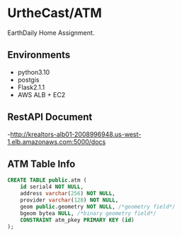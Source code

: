 # UrtheCast/ATM
EarthDaily Home Assignment.

## Environments
- python3.10
- postgis
- Flask2.1.1
- AWS ALB + EC2

## RestAPI Document
-http://krealtors-alb01-2008996948.us-west-1.elb.amazonaws.com:5000/docs

## ATM Table Info

```sql
CREATE TABLE public.atm (
	id serial4 NOT NULL,
	address varchar(256) NOT NULL,
	provider varchar(128) NOT NULL,
	geom public.geometry NOT NULL, /*geometry field*/
	bgeom bytea NULL, /*binary geometry field*/
	CONSTRAINT atm_pkey PRIMARY KEY (id)
);
```


